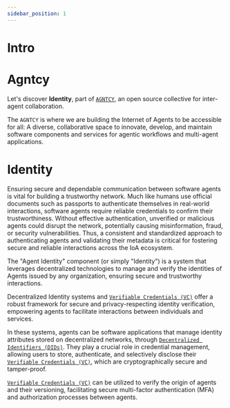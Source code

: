 ```yaml
---
sidebar_position: 1
---
```


# Intro

# Agntcy

Let's discover **Identity**, part of [`AGNTCY`](https://agntcy.org/), an open source collective for inter-agent collaboration.

The `AGNTCY` is where we are building the Internet of Agents to be accessible for all: A diverse, collaborative space to innovate, develop, and maintain software components and services for agentic workflows and multi-agent applications.

# Identity

Ensuring secure and dependable communication between software agents is vital for building a trustworthy network. Much like humans use official documents such as passports to authenticate themselves in real-world interactions, software agents require reliable credentials to confirm their trustworthiness. Without effective authentication, unverified or malicious agents could disrupt the network, potentially causing misinformation, fraud, or security vulnerabilities. Thus, a consistent and standardized approach to authenticating agents and validating their metadata is critical for fostering secure and reliable interactions across the IoA ecosystem.

The "Agent Identity" component (or simply "Identity") is a system that leverages decentralized technologies to manage and verify the identities of Agents issued by any organization, ensuring secure and trustworthy interactions.

Decentralized Identity systems and [`Verifiable Credentials (VC)`](/docs/category/verifiable-credentials) offer a robust framework for secure and privacy-respecting identity verification, empowering agents to facilitate interactions between individuals and services.

In these systems, agents can be software applications that manage identity attributes stored on decentralized networks, through [`Decentralized Identifiers (DIDs)`](/docs/category/identifiers). They play a crucial role in credential management, allowing users to store, authenticate, and selectively disclose their [`Verifiable Credentials (VC)`](/docs/category/verifiable-credentials), which are cryptographically secure and tamper-proof.

[`Verifiable Credentials (VC)`](/docs/category/verifiable-credentials) can be utilized to verify the origin of agents and their versioning, facilitating secure multi-factor authentication (MFA) and authorization processes between agents.
